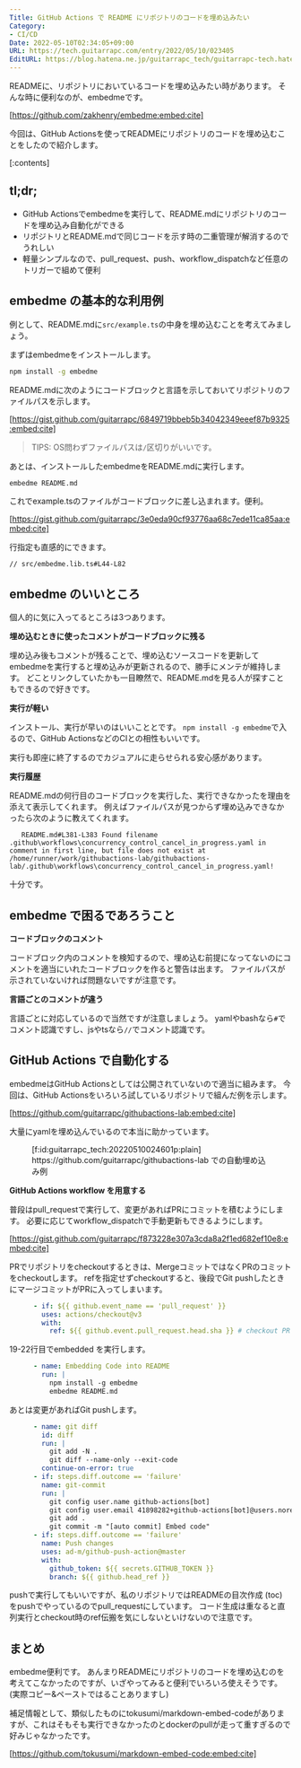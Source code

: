 ```yaml
---
Title: GitHub Actions で README にリポジトリのコードを埋め込みたい
Category:
- CI/CD
Date: 2022-05-10T02:34:05+09:00
URL: https://tech.guitarrapc.com/entry/2022/05/10/023405
EditURL: https://blog.hatena.ne.jp/guitarrapc_tech/guitarrapc-tech.hatenablog.com/atom/entry/13574176438090935122
---
```


READMEに、リポジトリにおいているコードを埋め込みたい時があります。
そんな時に便利なのが、embedmeです。

[https://github.com/zakhenry/embedme:embed:cite]

今回は、GitHub Actionsを使ってREADMEにリポジトリのコードを埋め込むことをしたので紹介します。

[:contents]

## tl;dr;

* GitHub Actionsでembedmeを実行して、README.mdにリポジトリのコードを埋め込み自動化ができる
* リポジトリとREADME.mdで同じコードを示す時の二重管理が解消するのでうれしい
* 軽量シンプルなので、pull_request、push、workflow_dispatchなど任意のトリガーで組めて便利

## embedme の基本的な利用例

例として、README.mdに`src/example.ts`の中身を埋め込むことを考えてみましょう。

まずはembedmeをインストールします。

```bash
npm install -g embedme
```

README.mdに次のようにコードブロックと言語を示しておいてリポジトリのファイルパスを示します。

[https://gist.github.com/guitarrapc/6849719bbeb5b34042349eeef87b9325:embed:cite]

> TIPS: OS問わずファイルパスは`/`区切りがいいです。

あとは、インストールしたembedmeをREADME.mdに実行します。

```bash
embedme README.md
```

これでexample.tsのファイルがコードブロックに差し込まれます。便利。

[https://gist.github.com/guitarrapc/3e0eda90cf93776aa68c7ede11ca85aa:embed:cite]

行指定も直感的にできます。

```
// src/embedme.lib.ts#L44-L82
```

## embedme のいいところ

個人的に気に入ってるところは3つあります。

**埋め込むときに使ったコメントがコードブロックに残る**

埋め込み後もコメントが残ることで、埋め込むソースコードを更新してembedmeを実行すると埋め込みが更新されるので、勝手にメンテが維持します。
どことリンクしていたかも一目瞭然で、README.mdを見る人が探すこともできるので好きです。

**実行が軽い**

インストール、実行が早いのはいいこととです。
`npm install -g embedme`で入るので、GitHub ActionsなどのCIとの相性もいいです。

実行も即座に終了するのでカジュアルに走らせられる安心感があります。

**実行履歴**

README.mdの何行目のコードブロックを実行した、実行できなかったを理由を添えて表示してくれます。
例えばファイルパスが見つからず埋め込みできなかったら次のように教えてくれます。

```
   README.md#L381-L383 Found filename .github\workflows\concurrency_control_cancel_in_progress.yaml in comment in first line, but file does not exist at /home/runner/work/githubactions-lab/githubactions-lab/.github\workflows\concurrency_control_cancel_in_progress.yaml!
```

十分です。

## embedme で困るであろうこと

**コードブロックのコメント**

コードブロック内のコメントを検知するので、埋め込む前提になってないのにコメントを適当にいれたコードブロックを作ると警告は出ます。
ファイルパスが示されていないければ問題ないですが注意です。

**言語ごとのコメントが違う**

言語ごとに対応しているので当然ですが注意しましょう。
yamlやbashなら`#`でコメント認識ですし、jsやtsなら`//`でコメント認識です。

## GitHub Actions で自動化する

embedmeはGitHub Actionsとしては公開されていないので適当に組みます。
今回は、GitHub Actionsをいろいろ試しているリポジトリで組んだ例を示します。

[https://github.com/guitarrapc/githubactions-lab:embed:cite]

大量にyamlを埋め込んでいるので本当に助かっています。

<figure class="figure-image figure-image-fotolife" title="https://github.com/guitarrapc/githubactions-lab での自動埋め込み例">[f:id:guitarrapc_tech:20220510024601p:plain]<figcaption>https://github.com/guitarrapc/githubactions-lab での自動埋め込み例</figcaption></figure>

**GitHub Actions workflow を用意する**

普段はpull_requestで実行して、変更があればPRにコミットを積むようにします。
必要に応じてworkflow_dispatchで手動更新もできるようにします。

[https://gist.github.com/guitarrapc/f873228e307a3cda8a2f1ed682ef10e8:embed:cite]

PRでリポジトリをcheckoutするときは、MergeコミットではなくPRのコミットをcheckoutします。
refを指定せずcheckoutすると、後段でGit pushしたときにマージコミットがPRに入ってしまいます。

```yaml
      - if: ${{ github.event_name == 'pull_request' }}
        uses: actions/checkout@v3
        with:
          ref: ${{ github.event.pull_request.head.sha }} # checkout PR HEAD commit instead of merge commit
```

19-22行目でembedded  を実行します。

```yaml
      - name: Embedding Code into README
        run: |
          npm install -g embedme
          embedme README.md
```

あとは変更があればGit pushします。

```yaml
      - name: git diff
        id: diff
        run: |
          git add -N .
          git diff --name-only --exit-code
        continue-on-error: true
      - if: steps.diff.outcome == 'failure'
        name: git-commit
        run: |
          git config user.name github-actions[bot]
          git config user.email 41898282+github-actions[bot]@users.noreply.github.com
          git add .
          git commit -m "[auto commit] Embed code"
      - if: steps.diff.outcome == 'failure'
        name: Push changes
        uses: ad-m/github-push-action@master
        with:
          github_token: ${{ secrets.GITHUB_TOKEN }}
          branch: ${{ github.head_ref }}
```

pushで実行してもいいですが、私のリポジトリではREADMEの目次作成 (toc) をpushでやっているのでpull_requestにしています。
コード生成は重なると直列実行とcheckout時のref伝搬を気にしないといけないので注意です。

## まとめ

embedme便利です。
あんまりREADMEにリポジトリのコードを埋め込むのを考えてこなかったのですが、いざやってみると便利でいろいろ使えそうです。(実際コピー&ペーストではることありますし)

補足情報として、類似したものにtokusumi/markdown-embed-codeがありますが、これはそもそも実行できなかったのとdockerのpullが走って重すぎるので好みじゃなかったです。

[https://github.com/tokusumi/markdown-embed-code:embed:cite]
